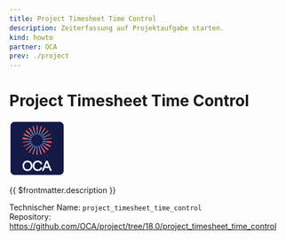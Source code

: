 ```yaml
---
title: Project Timesheet Time Control
description: Zeiterfassung auf Projektaufgabe starten.
kind: howto
partner: OCA
prev: ./project
---
```

# Project Timesheet Time Control
![icon_oca_app](attachments/icon_oca_app.png)

{{ $frontmatter.description }}

Technischer Name: `project_timesheet_time_control`\
Repository: <https://github.com/OCA/project/tree/18.0/project_timesheet_time_control>
